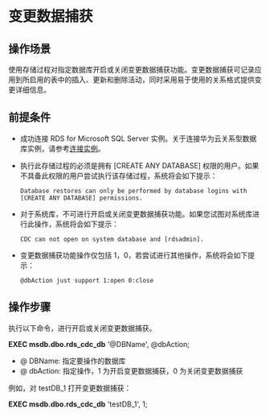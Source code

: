 # 变更数据捕获<a name="TOPIC_0142028546"></a>

## 操作场景<a name="section973673093019"></a>

使用存储过程对指定数据库开启或关闭变更数据捕获功能。变更数据捕获可记录应用到所启用的表中的插入、更新和删除活动，同时采用易于使用的关系格式提供变更详细信息。

## 前提条件<a name="section12822375307"></a>

-   成功连接 RDS for Microsoft SQL Server 实例。关于连接华为云关系型数据库实例，请参考[连接实例](https://support.huaweicloud.com/qs-rds/rds_03_0007.html)。
-   执行此存储过程的必须是拥有 \[CREATE ANY DATABASE\] 权限的用户。如果不具备此权限的用户尝试执行该存储过程，系统将会如下提示：

    ```
    Database restores can only be performed by database logins with [CREATE ANY DATABASE] permissions.
    ```


-   对于系统库，不可进行开启或关闭变更数据捕获功能。如果您试图对系统库进行此操作，系统将会如下提示：

    ```
    CDC can not open on system database and [rdsadmin].
    ```


-   变更数据捕获功能操作仅包括 1，0，若尝试进行其他操作，系统将会如下提示：

    ```
    @dbAction just support 1:open 0:close
    ```


## 操作步骤<a name="section35551142123016"></a>

执行以下命令，进行开启或关闭变更数据捕获。

**EXEC msdb.dbo.rds\_cdc\_db**  '@DBName', @dbAction;

-   @ DBName: 指定要操作的数据库
-   @ dbAction: 指定操作，1 为开启变更数据捕获，0 为关闭变更数据捕获

例如，对 testDB\_1 打开变更数据捕获：

**EXEC msdb.dbo.rds\_cdc\_db**  'testDB\_1', 1;

